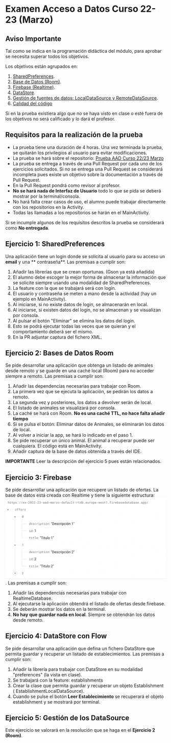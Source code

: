 # Examen Acceso a Datos Curso 22-23 (Marzo)

## Aviso Importante

Tal como se indica en la programación didáctica del módulo, para aprobar se necesita superar todos
los objetivos.

Los objetivos están agrupados en:

1. [SharedPreferences](https://iesam-dam.github.io/acceso-a-datos/evaluation/ra-sharedpreference.html).
2. [Base de Datos (Room)](https://iesam-dam.github.io/acceso-a-datos/evaluation/ra-room.html).
3. [Firebase (Realtime)](https://iesam-dam.github.io/acceso-a-datos/evaluation/ra-firebase.html).
4. [DataStore](https://iesam-dam.github.io/acceso-a-datos/evaluation/ra-flow.html).
5. [Gestión de fuentes de datos: LocalDataSource y RemoteDataSource](https://iesam-dam.github.io/acceso-a-datos/evaluation/ra-data-sources.html).
6. [Calidad del código](https://iesam-dam.github.io/acceso-a-datos/evaluation/ra-commons.html)

Si en la prueba existiera algo que no se haya visto en clase o esté fuera de los objetivos no será
calificado y lo dará el profesor.

## Requisitos para la realización de la prueba

- La prueba tiene una duración de 4 horas. Una vez terminada la prueba, se quitarán los privilegios
  al usuario para evitar modificaciones.
- La prueba se hará sobre el
  repositorio: [Prueba AAD Curso 22/23 Marzo](https://github.com/IESAM-DAM/ex_22_23_aad_marzo.git)
- La prueba se entrega a través de una Pull Request por cada uno de los ejercicios solicitados. Si
  no se entrega una Pull Request se considerará incompleta pues existe un objetivo sobre la
  documentación a través de Pull Request.
- En la Pull Request pondrá como revisor al profesor.
- **No se hará nada de Interfaz de Usuario** todo lo que se pida se deberá mostrar por la
  terminal/consola.
- No hará falta crear casos de uso, el alumno puede trabajar directamente con los repositorios en la
  Activity.
- Todas las llamadas a los repositorios se harán en el MainActivity.

Si se incumple algunos de los requisitos descritos la prueba se considerará como **No entregada**.

## Ejercicio 1: SharedPreferences

Una aplicación tiene un login donde se solicita al usuario para su acceso un **email** y una **
contraseña**. Las premisas a cumplir son:

1. Añadir las librerías que se crean oportunas. (Gson ya está añadida)
2. El alumno debe escoger la mejor forma de almacenar la información que se solicite siempre usando
   una modalidad de SharedPreferences.
3. La feature con la que se trabajará será con login.
4. El usuario y contraseña se meten a mano desde la actividad (hay un ejemplo en MainActivity).
5. Al iniciarse, si no existe datos de login, se almacenarán en local.
6. Al iniciarse, si existen datos del login, no se almacenan y se visualizan por consola.
7. Al pulsar el botón "Eliminar" se elimina los datos del login.
8. Esto se podrá ejecutar todas las veces que se quieran y el comportamiento deberá ser el mismo.
9. En la PR adjuntar captura del fichero XML.

## Ejercicio 2: Bases de Datos Room

Se pide desarrollar una aplicación que obtenga un listado de animales desde remoto y se guarde en
una caché local (Room) para no acceder siempre a remoto. Las premisas a cumplir son:

1. Añadir las dependencias necesarias para trabajar con Room.
2. La primera vez que se ejecuta la aplicación, se pedirán los datos a remoto.
3. La segunda vez y posteriores, los datos a devolver serán de local.
4. El listado de animales se visualizará por consola.
5. La caché se hará con Room. **No es una caché TTL, no hace falta añadir tiempo**
6. Si se pulsa el botón: Eliminar datos de Animales, se eliminarán los datos de local.
7. Al volver a iniciar la app, se hará lo indicado en el paso 1.
8. Se pide recuperar un único animal. El animal a recuperar puede ser cualquiera. El código está en
   MainActivity.
9. Añadir captura de la base de datos obtenida a través del IDE.

**IMPORTANTE**
Leer la descripción del ejercicio 5 pues están relacionados.

## Ejercicio 3: Firebase

Se pide desarrollar una aplicación que recupere un listado de ofertas. La base de datos está creada
con Realtime
y tiene la siguiente estructura:  ![](/assets/img_firebase.png). Las premisas a cumplir son:

1. Añadir las dependencias necesarias para trabajar con RealtimeDatabase.
2. Al ejecutarse la aplicación obtendrá el listado de ofertas desde firebase.
3. Se deberán mostrar los datos en la terminal.
4. **No hay que guardar nada en local**. Siempre se obtendrán los datos desde remoto.

## Ejercicio 4: DataStore con Flow

Se pide desarrollar una aplicación que defina un fichero DataStore que permita guardar y recuperar
un listado de establecimientos. Las premisas a cumplir son:

1. Añadir la librería para trabajar con DataStore en su modalidad "preferences" (la vista en clase).
2. Se trabajará con la feature: establishments
3. Crear la clase que permita guardar y recuperar un objeto Establishment (
   EstablishmentLocalDataSource).
4. Cuando se pulse el botón **Leer Establecimiento** se recuperará el objeto establishment y se
   mostrará
   por terminal.

## Ejercicio  5: Gestión de los DataSource

Este ejercicio se valorará en la resolución que se haga en el **Ejercicio 2 (Room)**.


